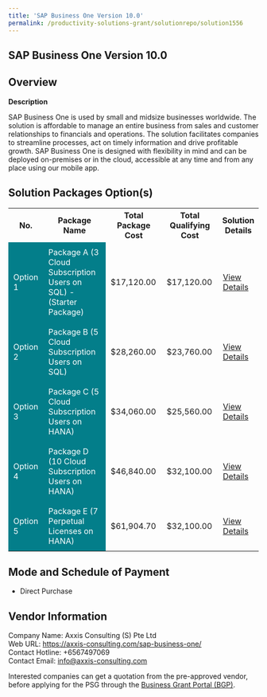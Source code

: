 ```yaml
---
title: 'SAP Business One Version 10.0'
permalink: /productivity-solutions-grant/solutionrepo/solution1556
---
```


## SAP Business One Version 10.0

## Overview

**Description**

SAP Business One is used by small and midsize businesses worldwide. The solution is affordable to manage an entire business from sales and customer relationships to financials and operations. The solution facilitates companies to streamline processes, act on timely information and drive profitable growth. SAP Business One is designed with flexibility in mind and can be deployed on-premises or in the cloud, accessible at any time and from any place using our mobile app.

## Solution Packages Option(s)

<table>
<tr>
<th><b>No.</b></th>
<th><b>Package Name</b></th>
<th><b>Total Package Cost</b></th>
<th><b>Total Qualifying Cost</b></th>
<th><b>Solution Details</b></th>
</tr>
<tr>
<td style='padding: 10px; background-color: #037E8A; color: #FFFFFF;'>Option 1</td>
<td style='padding: 10px; background-color: #037E8A; color: #FFFFFF;'>Package A (3 Cloud Subscription Users on SQL) - (Starter Package)</td>
<td style='padding: 10px;'>$17,120.00</td>
<td style='padding: 10px;'>$17,120.00</td>
<td style='padding: 10px;'><a href='/images/psg/Axxis_SAP_Business_Desensitised_Annex_3_Part1.pdf' target='_blank'>View Details</a></td>
</tr>
<tr>
<td style='padding: 10px; background-color: #037E8A; color: #FFFFFF;'>Option 2</td>
<td style='padding: 10px; background-color: #037E8A; color: #FFFFFF;'>Package B (5 Cloud Subscription Users on SQL)</td>
<td style='padding: 10px;'>$28,260.00</td>
<td style='padding: 10px;'>$23,760.00</td>
<td style='padding: 10px;'><a href='/images/psg/Axxis_SAP_Business_Desensitised_Annex_3_Part2.pdf' target='_blank'>View Details</a></td>
</tr>
<tr>
<td style='padding: 10px; background-color: #037E8A; color: #FFFFFF;'>Option 3</td>
<td style='padding: 10px; background-color: #037E8A; color: #FFFFFF;'>Package C (5 Cloud Subscription Users on HANA)</td>
<td style='padding: 10px;'>$34,060.00</td>
<td style='padding: 10px;'>$25,560.00</td>
<td style='padding: 10px;'><a href='/images/psg/Axxis_SAP_Business_Desensitised_Annex_3_Part3.pdf' target='_blank'>View Details</a></td>
</tr>
<tr>
<td style='padding: 10px; background-color: #037E8A; color: #FFFFFF;'>Option 4</td>
<td style='padding: 10px; background-color: #037E8A; color: #FFFFFF;'>Package D (10 Cloud Subscription Users on HANA)</td>
<td style='padding: 10px;'>$46,840.00</td>
<td style='padding: 10px;'>$32,100.00</td>
<td style='padding: 10px;'><a href='/images/psg/Axxis_SAP_Business_Desensitised_Annex_3_Part4.pdf' target='_blank'>View Details</a></td>
</tr>
<tr>
<td style='padding: 10px; background-color: #037E8A; color: #FFFFFF;'>Option 5</td>
<td style='padding: 10px; background-color: #037E8A; color: #FFFFFF;'>Package E (7 Perpetual Licenses on HANA)</td>
<td style='padding: 10px;'>$61,904.70</td>
<td style='padding: 10px;'>$32,100.00</td>
<td style='padding: 10px;'><a href='/images/psg/Axxis_SAP_Business_Desensitised_Annex_3_Part5.pdf' target='_blank'>View Details</a></td>
</tr>
</table>

## Mode and Schedule of Payment

 - Direct Purchase

## Vendor Information

 Company Name: Axxis Consulting (S) Pte Ltd<br>Web URL: https://axxis-consulting.com/sap-business-one/ <br>Contact Hotline: +6567497069 <br>Contact Email: info@axxis-consulting.com <br>

Interested companies can get a quotation from the pre-approved vendor, before applying for the PSG through the <a href='https://www.businessgrants.gov.sg/' target='_blank' rel='noopener'>Business Grant Portal (BGP)</a>.

<script src="/jquery/resize-tables.js"></script>
